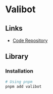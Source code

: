 # Valibot

## Links

- [Code Repository](https://valibot.dev)

## Library

### Installation

```sh
# Using pnpm
pnpm add valibot
```
